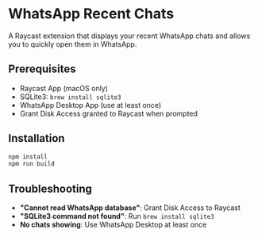 # WhatsApp Recent Chats

A Raycast extension that displays your recent WhatsApp chats and allows you to quickly open them in WhatsApp.

## Prerequisites

- Raycast App (macOS only)
- SQLite3: `brew install sqlite3`
- WhatsApp Desktop App (use at least once)
- Grant Disk Access granted to Raycast when prompted

## Installation

```bash
npm install
npm run build
```


## Troubleshooting

- **"Cannot read WhatsApp database"**: Grant Disk Access to Raycast
- **"SQLite3 command not found"**: Run `brew install sqlite3`
- **No chats showing**: Use WhatsApp Desktop at least once